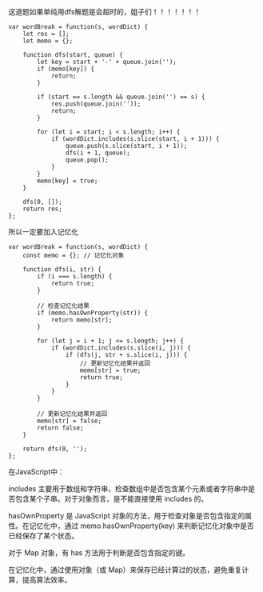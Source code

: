 这道题如果单纯用dfs解题是会超时的，姐子们！！！！！！！
```code
var wordBreak = function(s, wordDict) {
    let res = [];
    let memo = {};

    function dfs(start, queue) {
        let key = start + '-' + queue.join('');
        if (memo[key]) {
            return;
        }

        if (start == s.length && queue.join('') == s) {
            res.push(queue.join(''));
            return;
        }

        for (let i = start; i < s.length; i++) {
            if (wordDict.includes(s.slice(start, i + 1))) {
                queue.push(s.slice(start, i + 1));
                dfs(i + 1, queue);
                queue.pop();
            }
        }
        memo[key] = true;
    }

    dfs(0, []);
    return res;
};

```

所以一定要加入记忆化

```code
var wordBreak = function(s, wordDict) {
    const memo = {}; // 记忆化对象

    function dfs(i, str) {
        if (i === s.length) {
            return true;
        }

        // 检查记忆化结果
        if (memo.hasOwnProperty(str)) {
            return memo[str];
        }

        for (let j = i + 1; j <= s.length; j++) {
            if (wordDict.includes(s.slice(i, j))) {
                if (dfs(j, str + s.slice(i, j))) {
                    // 更新记忆化结果并返回
                    memo[str] = true;
                    return true;
                }
            }
        }

        // 更新记忆化结果并返回
        memo[str] = false;
        return false;
    }

    return dfs(0, '');
};

```
在JavaScript中：

includes 主要用于数组和字符串，检查数组中是否包含某个元素或者字符串中是否包含某个子串。对于对象而言，是不能直接使用 includes 的。

hasOwnProperty 是 JavaScript 对象的方法，用于检查对象是否包含指定的属性。在记忆化中，通过 memo.hasOwnProperty(key) 来判断记忆化对象中是否已经保存了某个状态。

对于 Map 对象，有 has 方法用于判断是否包含指定的键。

在记忆化中，通过使用对象（或 Map）来保存已经计算过的状态，避免重复计算，提高算法效率。
